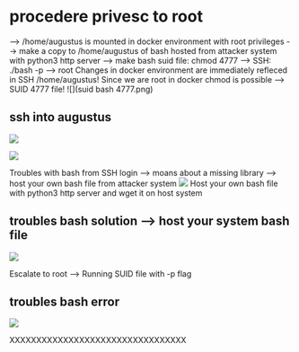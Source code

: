 
# procedere privesc to root
--> /home/augustus is mounted in docker environment with root privileges
--> make a copy to /home/augustus of bash hosted from attacker system with python3 http server
--> make bash suid file: chmod 4777
--> SSH: ./bash -p --> root
Changes in docker environment are immediately refleced in SSH /home/augustus!
Since we are root in docker chmod is possible --> SUID 4777 file!
![](suid bash 4777.png)

## ssh into augustus
![](https://github.com/xenotim/CTF/blob/main/GoodGames/screenshots/ssh%20into%20augustus.png)

![](https://github.com/xenotim/CTF/blob/main/GoodGames/screenshots/suid%20bash%20highlighted.png)

Troubles with bash from SSH login --> moans about a missing library --> host your own bash file from attacker system 
![](https://github.com/xenotim/CTF/blob/main/GoodGames/screenshots/troubles%20with%20bash%20on%20ssh.png)
Host your own bash file with python3 http server and wget it on host system

## troubles bash solution --> host your system bash file
![](https://github.com/xenotim/CTF/blob/main/GoodGames/screenshots/troubles%20bash%20solution%20--%20host%20your%20system%20bash.png)

Escalate to root --> Running SUID file with -p flag

## troubles bash error
![](https://github.com/xenotim/CTF/blob/main/GoodGames/screenshots/troubles%20bash%20error.png)


XXXXXXXXXXXXXXXXXXXXXXXXXXXXXXXXX